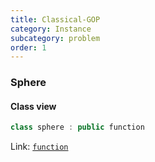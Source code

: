 ```yaml
---
title: Classical-GOP
category: Instance
subcategory: problem
order: 1
---
```


### Sphere

#### Class view
```c++
class sphere : public function
```
Link: [`function`](../function)

